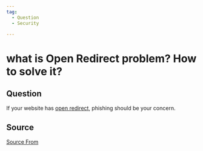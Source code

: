 ```yaml
---
tag:
  - Question
  - Security

---
```

  
# what is Open Redirect problem? How to solve it?

## Question
If your website has [open redirect](https://cwe.mitre.org/data/definitions/601.html), phishing should be your concern.




##  Source
[Source From](https://bigfrontend.dev/question/what-is-Open-Redirect-problem-How-to-solve-it)

  